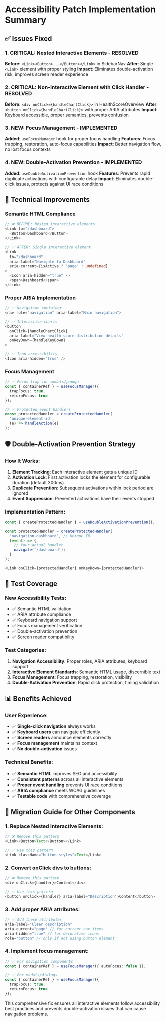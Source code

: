 # Accessibility Patch Implementation Summary

## ✅ Issues Fixed

### 1. **CRITICAL: Nested Interactive Elements** - RESOLVED
**Before**: `<Link><Button>...</Button></Link>` in SidebarNav
**After**: Single `<Link>` element with proper styling
**Impact**: Eliminates double-activation risk, improves screen reader experience

### 2. **CRITICAL: Non-Interactive Element with Click Handler** - RESOLVED
**Before**: `<div onClick={handleChartClick}>` in HealthScoreOverview
**After**: `<button onClick={handleChartClick}>` with proper ARIA attributes
**Impact**: Keyboard accessible, proper semantics, prevents confusion

### 3. **NEW: Focus Management** - IMPLEMENTED
**Added**: `useFocusManager` hook for proper focus handling
**Features**: Focus trapping, restoration, auto-focus capabilities
**Impact**: Better navigation flow, no lost focus contexts

### 4. **NEW: Double-Activation Prevention** - IMPLEMENTED
**Added**: `useDoubleActivationPrevention` hook
**Features**: Prevents rapid duplicate activations with configurable delay
**Impact**: Eliminates double-click issues, protects against UI race conditions

## 🔧 Technical Improvements

### Semantic HTML Compliance
```typescript
// ❌ BEFORE: Nested interactive elements
<Link to="/dashboard">
  <Button>Dashboard</Button>
</Link>

// ✅ AFTER: Single interactive element
<Link 
  to="/dashboard"
  aria-label="Navigate to Dashboard"
  aria-current={isActive ? 'page' : undefined}
>
  <Icon aria-hidden="true" />
  <span>Dashboard</span>
</Link>
```

### Proper ARIA Implementation
```typescript
// ✅ Navigation container
<nav role="navigation" aria-label="Main navigation">

// ✅ Interactive charts
<button 
  onClick={handleChartClick}
  aria-label="View health score distribution details"
  onKeyDown={handleKeyDown}
>

// ✅ Icon accessibility
<Icon aria-hidden="true" />
```

### Focus Management
```typescript
// ✅ Focus trap for modals/popups
const { containerRef } = useFocusManager({ 
  trapFocus: true, 
  returnFocus: true 
});

// ✅ Protected event handlers
const protectedHandler = createProtectedHandler(
  'unique-element-id',
  (e) => handleAction(e)
);
```

## 🛡️ Double-Activation Prevention Strategy

### How It Works:
1. **Element Tracking**: Each interactive element gets a unique ID
2. **Activation Lock**: First activation locks the element for configurable duration (default 300ms)
3. **Duplicate Prevention**: Subsequent activations within lock period are ignored
4. **Event Suppression**: Prevented activations have their events stopped

### Implementation Pattern:
```typescript
const { createProtectedHandler } = useDoubleActivationPrevention();

const protectedHandler = createProtectedHandler(
  'navigation-dashboard', // Unique ID
  (event) => {
    // Your actual handler
    navigate('/dashboard');
  }
);

<Link onClick={protectedHandler} onKeyDown={protectedHandler}>
```

## 🧪 Test Coverage

### New Accessibility Tests:
- ✅ Semantic HTML validation
- ✅ ARIA attribute compliance
- ✅ Keyboard navigation support
- ✅ Focus management verification
- ✅ Double-activation prevention
- ✅ Screen reader compatibility

### Test Categories:
1. **Navigation Accessibility**: Proper roles, ARIA attributes, keyboard support
2. **Interactive Element Standards**: Semantic HTML usage, discernible text
3. **Focus Management**: Focus trapping, restoration, visibility
4. **Double-Activation Prevention**: Rapid click protection, timing validation

## 📊 Benefits Achieved

### User Experience:
- ✅ **Single-click navigation** always works
- ✅ **Keyboard users** can navigate efficiently
- ✅ **Screen readers** announce elements correctly
- ✅ **Focus management** maintains context
- ✅ **No double-activation** issues

### Technical Benefits:
- ✅ **Semantic HTML** improves SEO and accessibility
- ✅ **Consistent patterns** across all interactive elements
- ✅ **Proper event handling** prevents UI race conditions
- ✅ **ARIA compliance** meets WCAG guidelines
- ✅ **Testable code** with comprehensive coverage

## 🔄 Migration Guide for Other Components

### 1. Replace Nested Interactive Elements:
```typescript
// ❌ Remove this pattern
<Link><Button>Text</Button></Link>

// ✅ Use this pattern
<Link className="button-styles">Text</Link>
```

### 2. Convert onClick divs to buttons:
```typescript
// ❌ Remove this pattern
<div onClick={handler}>Content</div>

// ✅ Use this pattern
<button onClick={handler} aria-label="Description">Content</button>
```

### 3. Add proper ARIA attributes:
```typescript
// ✅ Add these attributes
aria-label="Clear description"
aria-current="page" // for current nav items
aria-hidden="true" // for decorative icons
role="button" // only if not using button element
```

### 4. Implement focus management:
```typescript
// ✅ For navigation components
const { containerRef } = useFocusManager({ autoFocus: false });

// ✅ For modals/dialogs
const { containerRef } = useFocusManager({ 
  trapFocus: true, 
  returnFocus: true 
});
```

This comprehensive fix ensures all interactive elements follow accessibility best practices and prevents double-activation issues that can cause navigation problems.